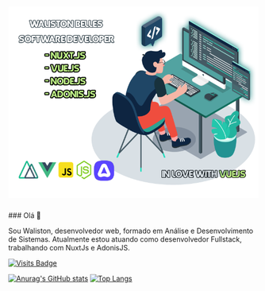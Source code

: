<h1 align="center">
  <img alt="Logo" title="#" src="default.png" />
</h1>
### Olá 👋

Sou Waliston, desenvolvedor web, formado em Análise e Desenvolvimento de Sistemas. Atualmente estou atuando como desenvolvedor Fullstack, trabalhando com NuxtJs e AdonisJS.

[![Visits Badge](https://badges.pufler.dev/visits/WalistonBelles/WalistonBelles)](https://github.com/WalistonBelles)

[![Anurag's GitHub stats](https://github-readme-stats.vercel.app/api?username=WalistonBelles&?count_private=true&show_icons=true&theme=default&title_color=fa8c00)](https://github.com/WalistonBelles/) [![Top Langs](https://github-readme-stats.vercel.app/api/top-langs/?username=WalistonBelles&layout=compact&title_color=fa8c00)](https://github.com/WalistonBelles/)









